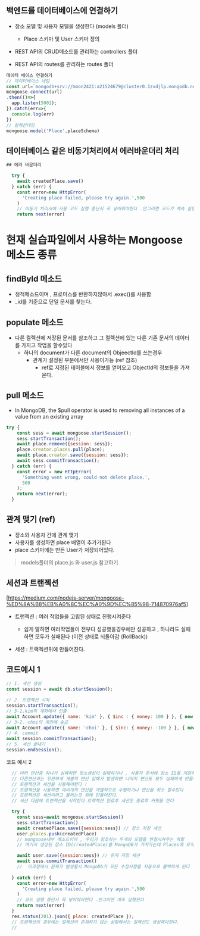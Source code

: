 ## 백엔드를 데이터베이스에 연결하기
- 장소 모델 및 사용자 모델을 생성한다 (models 폴더) 
  - Place 스키마 및 User 스키마 정의 
- REST API의 CRUD메소드를 관리하는 controllers 폴더

- REST API의 routes를 관리하는 routes 폴더

~~~ js
데이터 베이스 연결하기
// 데이터베이스 네임
const url=`mongodb+srv://moon2421:a21524679@cluster0.1zxdjlp.mongodb.net/places?retryWrites=true&w=majority`
mongoose.connect(url)
.then(()=>{
  app.listen(5001);
}).catch(err=>{
  console.log(err)
})
// 컬렉션네임
mongoose.model('Place',placeSchema)
~~~

## 데이터베이스 같은 비동기처리에서 에러바운더리 처리
~~~ js
## 에러 바운더리

  try {
    await createdPlace.save()
  } catch (err) {
    const error=new HttpError(
      'Creating place failed, please try again.',500
    )
    // 비동기 처리시에 사용 코드 실행 중단시 꼭 넣어줘야한다 .안그러면 코드가 계속 실행된다
    return next(error)
~~~

# 현재 실습파일에서 사용하는 Mongoose 메소드 종류
## findById 메소드
- 정적메소드이며 , 프로미스를 반환하지않아서 .exec()를 사용함
- _id를 기준으로 단일 문서를 찾는다.

## populate 메소드
- 다른 컬렉션에 저장된 문서를 참조하고 그 컬렉션에 있는 다른 기존 문서의 데이터를 가지고 작업을 할수있다
  - 하나의 document가 다른 document의 ObjeectId를 쓰는경우
    - 관계가 설정된 부분에서만 사용이가능 (ref 참조)
      - ref로 지정된 테이블에서 정보를 얻어오고 ObjectId의 정보들을 가져온다.


## pull 메소드
-  In MongoDB, the $pull operator is used to removing all instances of a value from an existing array

~~~ js
try {
    const sess = await mongoose.startSession();
    sess.startTransaction();
    await place.remove({session: sess});
    place.creator.places.pull(place);
    await place.creator.save({session: sess});
    await sess.commitTransaction();
  } catch (err) {
    const error = new HttpError(
      'Something went wrong, could not delete place.',
      500
    );
    return next(error);
  }
~~~


## 관계 맺기 (ref)
- 장소와 사용자 간에 관계 맺기
- 사용자를 생성하면 place 배열이 추가가된다
- place 스키마에는 만든 User가 저장되어있다.
> models폴더의 place.js 와 user.js 참고하기

## 세션과 트랜젝션
[https://medium.com/nodejs-server/mongoose-%ED%8A%B8%EB%A0%8C%EC%A0%9D%EC%85%98-714870976af5]

- 트랜젝션 : 여러 작업들을 고립된 상태로 진행시켜준다
  - 쉽게 말하면 여러작업들이 전부다 성공했을경우에만 성공하고 , 하나라도 실패하면 모두가 실패된다 (이전 상태로 되돌아감 (RollBack))

- 세션 : 트랙젝션위에 만들어진다.

## 코드예시 1

~~~ js
// 1. 세션 생성
const session = await db.startSession();

// 2. 트렌젝션 시작
session.startTransaction();
// 3-1.kim의 계좌에서 인출
await Account.update({ name: 'kim' }, { $inc : { money: 100 } }, { new: true }).session(session);
// 3-2. choi의 계좌에 송금
await Account.update({ name: 'choi' }, { $inc: { money: -100 } }, { new: true }).session(session);
// 4. commit
await session.commitTransaction();
// 5. 세션 끝내기
session.endSession();
~~~

코드 예시 2
~~~ js 
  // 여러 연산중 하나가 실패하면 장소생성이 실패하거나 , 사용자 문서에 장소 ID를 저장하는게 실패해서
  // 다른연산과는 무관하게 개별적 연산 실패가 발생하면 나머지 연산도 모두 실패하게 만들어야한다 .
  // 트랜젝션과 세션을 사용해야한다 !
  // 트랜젝션을 사용하면 여러개의 연산을 개별적으로 수행하거나 연산을 취소 할수있다 
  // 트랜젝션은 세션이라고 불리는것 위에 만들어진다. 
  // 세션 다음에 트랜젝션을 시작한다 트랙젝션 완료후 세션은 종료후 커밋을 한다

  try {
    const sess=await mongoose.startSession()
    sess.startTransaction()
    await createdPlace.save({session:sess}) // 장소 저장 세션
    user.places.push(createdPlace) 
    // mongoose내부 메소드이며 , 우리가 참조하는 두개의 모델을 연결시켜주는 역할
    // 여기서 생성된 장소 ID(createdPlace)를 MongoDB가 가져가는데 Places에 오직 createPlaceId를 추가한다.

    await user.save({session:sess}) // 유저 저장 세션
    await sess.commitTransaction()
    //  이과정에서 문제가 발생될시 MongoDb가 모든 수정사항을 자동으로 롤백하게 된다
    
  } catch (err) {
    const error=new HttpError(
      'Creating place failed, please try again.',500
    )
    // 코드 실행 중단시 꼭 넣어줘야한다 .안그러면 계속 실행된다
    return next(error)
  }
  res.status(201).json({ place: createdPlace });
  // 트랜젝션의 경우에는 컬렉션이 존재하지 않는 상황에서는 컬렉션도 생성해야한다.
  // 

~~~ 